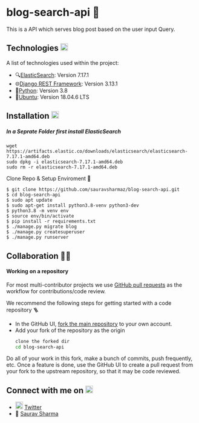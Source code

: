 # blog-search-api 🚀
This is a API which serves blog post based on the user input Query.
## Technologies <img src="https://user-images.githubusercontent.com/52165188/161188781-a81fc693-3f13-455d-8b71-185c356852c8.gif" height=20 width=20 >

A list of technologies used within the project:
* 🔍[ElasticSearch](https://www.elastic.co/downloads/past-releases/elasticsearch-7-17-1): Version 7.17.1
* 🌐[Django REST Framework](https://www.django-rest-framework.org/): Version 3.13.1
* 🐍[Python](https://www.python.org/): Version 3.8
* 🐧[Ubuntu](https://ubuntu.com/download/desktop): Version 18.04.6 LTS

## Installation <img src="https://user-images.githubusercontent.com/52165188/161188962-6e47aecf-dc0f-4631-9d06-04ef64f44e51.gif" height=20 width=20 >

##### In a Seprate Folder first install ElasticSearch 
```
wget https://artifacts.elastic.co/downloads/elasticsearch/elasticsearch-7.17.1-amd64.deb
sudo dpkg -i elasticsearch-7.17.1-amd64.deb
sudo rm -r elasticsearch-7.17.1-amd64.deb
```
Clone Repo & Setup Enviroment 🌿
```
$ git clone https://github.com/sauravsharmaz/blog-search-api.git
$ cd blog-search-api
$ sudo apt update
$ sudo apt-get install python3.8-venv python3-dev
$ python3.8 -m venv env
$ source env/bin/activate
$ pip install -r requirements.txt
$ ./manage.py migrate blog
$ ./manage.py createsuperuser
$ ./manage.py runserver
```

## Collaboration 👨‍💻
#### Working on a repository
For most multi-contributor projects we use [GitHub pull requests](https://guides.github.com/activities/forking/#making-a-pull-request) as the workflow for contributions/code review.

We recommend the following steps for getting started with a code repository 🪜

* In the GitHub UI, [fork the main repository](https://help.github.com/articles/fork-a-repo/) to your own account.
* Add your fork of the repository as the origin
  ``` bash
  clone the forked dir
  cd blog-search-api
  ```

Do all of your work in this fork, make a bunch of commits, push frequently, etc. Once a feature is done, use the GitHub UI to create a pull request from your fork to the upstream repository, so that it may be code reviewed.

## Connect with me on <img src="https://user-images.githubusercontent.com/52165188/161188452-7569d87f-6173-413a-8767-4d88817c649c.gif" width=20 height=20 >
   * <img src="https://user-images.githubusercontent.com/52165188/161187887-e8e58094-2627-4403-9ad1-db9de1a77b85.gif" width=20 height=20 > <a href="https://twitter.com/sauravs19399515" target="_blank">Twitter</a>
   * 📨 [Saurav Sharma](mailto:saurav.sharma.zz445@gmail.com)
